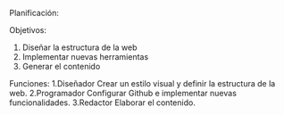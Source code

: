 Planificación:

Objetivos:
1. Diseñar la estructura de la web
2. Implementar nuevas herramientas
3. Generar el contenido

Funciones:
1.Diseñador
Crear un estilo visual y definir la estructura de la web.
2.Programador
Configurar Github e implementar nuevas funcionalidades.
3.Redactor
Elaborar el contenido.
